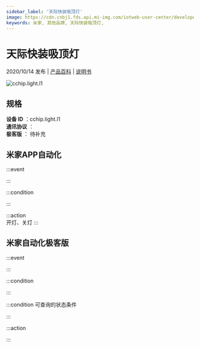 ```yaml
---
sidebar_label: '天际快装吸顶灯'
image: https://cdn.cnbj1.fds.api.mi-img.com/iotweb-user-center/developer_1679047722468Jd2JFcqJ.png?GalaxyAccessKeyId=AKVGLQWBOVIRQ3XLEW&Expires=9223372036854775807&Signature=R7HZKmA7fuBCFIevhndJffZQ/RY=
keywords: 米家, 其他品牌, 天际快装吸顶灯, 
---
```

# 天际快装吸顶灯

2020/10/14 发布 | [产品百科](https://home.mi.com/webapp/content/baike/product/index.html?model=cchip.light.l1/) | [说明书](https://home.mi.com/views/introduction.html?model=cchip.light.l1&region=cn)

![cchip.light.l1](https://cdn.cnbj1.fds.api.mi-img.com/iotweb-user-center/developer_1679047722468Jd2JFcqJ.png?GalaxyAccessKeyId=AKVGLQWBOVIRQ3XLEW&Expires=9223372036854775807&Signature=R7HZKmA7fuBCFIevhndJffZQ/RY=)

## 规格  
> 
**设备 ID** ：cchip.light.l1  
**通讯协议** ：  
**极客版**  ： 待补充 


## 米家APP自动化  

:::event  

:::

:::condition  

:::

:::action   
开灯、关灯
:::

## 米家自动化极客版  

:::event  

:::

:::condition  

:::

:::condition 可查询的状态条件  

:::

:::action  

:::

        
